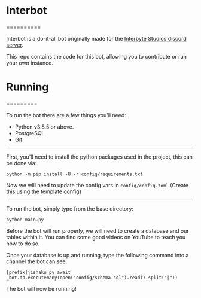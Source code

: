 # Interbot
==========

Interbot is a do-it-all bot originally made for the [Interbyte Studios discord server](https://discord.gg/jR8U94Vu6b).

This repo contains the code for this bot, allowing you to contribute or run your own instance.


# Running
=========

To run the bot there are a few things you'll need:

- Python v3.8.5 or above.
- PostgreSQL
- Git
<hr>

First, you'll need to install the python packages used in the project, this can be done via:

```shell
python -m pip install -U -r config/requirements.txt
```

Now we will need to update the config vars in `config/config.toml` (Create this using the template config)
<hr>

To run the bot, simply type from the base directory:
```shell
python main.py
```

Before the bot will run properly, we will need to create a database and our tables within it.
You can find some good videos on YouTube to teach you how to do so.

Once your database is up and running, type the following command into a channel the bot can see:

```shell
[prefix]jishaku py await _bot.db.executemany(open("config/schema.sql").read().split("|"))
```

The bot will now be running!
